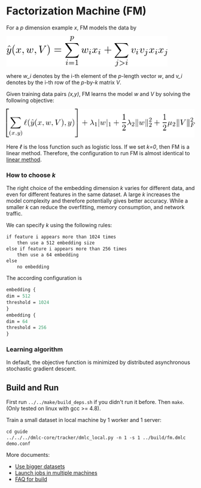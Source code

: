 # Factorization Machine (FM)

For a *p* dimension example *x*, FM models the data by

![hat_y](guide/hat_y.png)

where *w_i* denotes by the i-th element of the *p*-length vector *w*, and *v_i*
denotes by the i-th row of the *p*-by-*k* matrix *V*.

Given training data pairs *(x,y)*, FM learns the model
*w* and *V* by solving the following objective:

<!-- \left[\sum_{(x,y)} \ell(\hat y(x,w,V), y)\right] + \lambda_1 |w|_1 + \frac{1}{2} \lambda_2
\|w\|_2^2 + \frac{1}{2} \mu_2 \|V\|_F^2 -->

![obj](guide/obj.png)

Here *ℓ* is the loss function such as logistic loss. If we set *k=0*, then
FM is a linear method. Therefore, the configuration to run FM is almost identical to [linear method](../linear/guide).

### How to choose *k*

The right choice of the embedding dimension *k* varies for different data, and
even for different features in the same dataset. A large *k* increases the model
complexity and therefore potentially gives better accuracy. While a smaller *k*
can reduce the overfitting, memory consumption, and network traffic.

We can specify *k* using the following rules:

```
if feature i appears more than 1024 times
    then use a 512 embedding size
else if feature i appears more than 256 times
    then use a 64 embedding
else
    no embedding
```

The according configuration is

```proto
embedding {
dim = 512
threshold = 1024
}
embedding {
dim = 64
threshold = 256
}
```

### Learning algorithm

In default, the objective function is minimized by distributed asynchronous
stochastic gradient descent.

## Build and Run

First run `../../make/build_deps.sh` if you didn't run it before. Then
`make`. (Only tested on linux with gcc >= 4.8).

Train a small dataset in local machine by 1 worker and 1 server:

```
cd guide
../../../dmlc-core/tracker/dmlc_local.py -n 1 -s 1 ../build/fm.dmlc demo.conf
```

More documents:

- [Use bigger datasets](../../doc/data.md)
- [Launch jobs in multiple machines](../../doc/run.md)
- [FAQ for build](https://github.com/dmlc/ps-lite/tree/master/make#faq)
